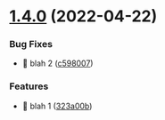 # [1.4.0](https://github.com/j-mcgregor/wiserfunding-test/compare/v1.3.0...v1.4.0) (2022-04-22)

### Bug Fixes

- 🐛 blah 2 ([c598007](https://github.com/j-mcgregor/wiserfunding-test/commit/c5980072b72cea2cde1b5f5187139b3a8f07ae76))

### Features

- 🎸 blah 1 ([323a00b](https://github.com/j-mcgregor/wiserfunding-test/commit/323a00be6f74ba0310d04ae494e8ff1e697e805d))

